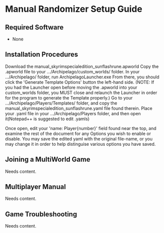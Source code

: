 # Manual Randomizer Setup Guide

## Required Software

- None

## Installation Procedures


Download the manual_skyrimspecialedition_sunflashrune.apworld
Copy the .apworld file to your .../Archipelago/custom_worlds/ folder.
In your .../Archipelago/ folder, run ArchipelagoLauncher.exe
From there, you should click the 'Generate Template Options' button the left-hand side. (NOTE: If you had the Launcher open before moving the .apworld into your custom_worlds folder, you MUST close and relaunch the Launcher in order for the program to generate the Template properly.)
Go to your .../Archipelago/Players/Templates/ folder, and copy the manual_skyrimspecialedition_sunflashrune.yaml file found therein.
Place your .yaml file in your .../Archipelago/Players folder, and then open it(Notepad++ is suggested to edit .yamls)


Once open, edit your 'name: Player{number}' field found near the top, and examine the rest of the document for any Options you wish to enable or disable.
You may save the edited yaml with the original file-name, or you may change it in order to help distinguise various options you have saved.


## Joining a MultiWorld Game

Needs content.

## Multiplayer Manual

Needs content.

## Game Troubleshooting

Needs content.
